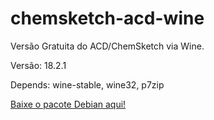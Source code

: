 # chemsketch-acd-wine

Versão Gratuita do ACD/ChemSketch via Wine.

Versão: 18.2.1

Depends: wine-stable, wine32, p7zip

[Baixe o pacote Debian aqui!](https://drive.google.com/open?id=1HbHQDSulmcDvBRDNrd-aFDMd2HNXwN3l)
